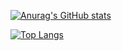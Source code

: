 <div>
  
[![Anurag's GitHub stats](https://github-readme-stats.vercel.app/api?username=thebinarypoet&count_private=true&show_icons=true&theme=tokyonight)](https://github.com/anuraghazra/github-readme-stats)

</div>
<div>
  
[![Top Langs](https://github-readme-stats.vercel.app/api/top-langs/?username=thebinarypoet&layout=compact&theme=tokyonight&card_width=467)](https://github.com/anuraghazra/github-readme-stats)

</div>
